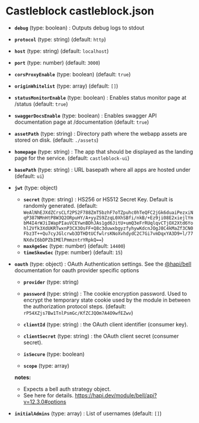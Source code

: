 # Castleblock castleblock.json

- **`debug`** (type: boolean) : Outputs debug logs to stdout

- **`protocol`** (type: string)
  (default: `http`)
- **`host`** (type: string)
  (default: `localhost`)
- **`port`** (type: number)
  (default: `3000`)
- **`corsProxyEnable`** (type: boolean)
  (default: `true`)
- **`originWhitelist`** (type: array)
  (default: `[]`)

- **`statusMonitorEnable`** (type: boolean) : Enables status monitor page at /status
  (default: `true`)
- **`swaggerDocsEnable`** (type: boolean) : Enables swagger API documentation page at /documentation
  (default: `true`)
- **`assetPath`** (type: string) : Directory path where the webapp assets are stored on disk.
  (default: `./assets`)
- **`homepage`** (type: string) : The app that should be displayed as the landing page for the service.
  (default: `castleblock-ui`)
- **`basePath`** (type: string) : URL basepath where all apps are hosted under
  (default: `ui`)
- **`jwt`** (type: object)

  - **`secret`** (type: string) : HS256 or HS512 Secret Key. Default is randomly generated.
    (default: `WeAlNhEJXdZCrsCLf2PS2F788ZmT5bzhF7oTZpuhc0hTeQFC2jGk6duaiPezxiNqP387NMnHtP8W3Q2ORpuHY/A+yyZS9ZzqL0XhSBfi/nkB/+Ez9ji08E2xiejlYmbM4I4rWJiIWapPIauVCEYwnBDhJAs1gd6JitU+umQ3eFrRUqlqvCTjOX2Xtd6Yohl2Vfk3XdUKRTwxnP3CX3OsFF+Q8c3duwxbgyzfyhywKdcnJOgJ8C4kMaZf3CN0Fbz3T++Qu7cyJGlcrwb3DTHDtUCfwlrsKNoXvhdydC2C7Gi7vmDqxYA3D9+l/77NXdvI6bDPZbIMElPmmzntrYRpkQ==`)
  - **`maxAgeSec`** (type: number)
    (default: `14400`)
  - **`timeSkewSec`** (type: number)
    (default: `15`)

- **`oauth`** (type: object) : OAuth Authentication settings. See the [@hapi/bell](https://hapi.dev/module/bell/api?v=12.3.0#options) documentation for oauth provider specific options

  - **`provider`** (type: string)

  - **`password`** (type: string) : The cookie encryption password. Used to encrypt the temporary state cookie used by the module in between the authorization protocol steps.
    (default: `rP54XZjs7Bw1TnlPsmGc/KfZCJQOm7A4O9wfEZwv`)
  - **`clientId`** (type: string) : the OAuth client identifier (consumer key).

  - **`clientSecret`** (type: string) : the OAuth client secret (consumer secret).

  - **`isSecure`** (type: boolean)

  - **`scope`** (type: array)

  **notes:**

  - Expects a bell auth strategy object.
  - See here for details. https://hapi.dev/module/bell/api?v=12.3.0#options

- **`initialAdmins`** (type: array) : List of usernames
  (default: `[]`)
